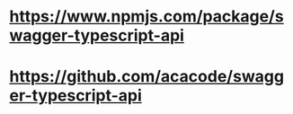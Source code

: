 # https://www.npmjs.com/package/swagger-typescript-api

# https://github.com/acacode/swagger-typescript-api
